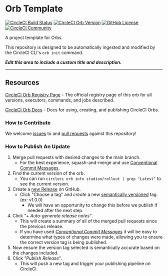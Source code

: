 # Orb Template


[![CircleCI Build Status](https://circleci.com/gh/ExtensionEngine/pipeline-rollout-orb.svg?style=shield "CircleCI Build Status")](https://circleci.com/gh/ExtensionEngine/pipeline-rollout-orb) [![CircleCI Orb Version](https://badges.circleci.com/orbs/studion/rollout.svg)](https://circleci.com/developer/orbs/orb/studion/rollout) [![GitHub License](https://img.shields.io/badge/license-MIT-lightgrey.svg)](https://raw.githubusercontent.com/ExtensionEngine/pipeline-rollout-orb/master/LICENSE) [![CircleCI Community](https://img.shields.io/badge/community-CircleCI%20Discuss-343434.svg)](https://discuss.circleci.com/c/ecosystem/orbs)



A project template for Orbs.

This repository is designed to be automatically ingested and modified by the CircleCI CLI's `orb init` command.

_**Edit this area to include a custom title and description.**_

---

## Resources

[CircleCI Orb Registry Page](https://circleci.com/developer/orbs/orb/studion/rollout) - The official registry page of this orb for all versions, executors, commands, and jobs described.

[CircleCI Orb Docs](https://circleci.com/docs/orb-intro/#section=configuration) - Docs for using, creating, and publishing CircleCI Orbs.

### How to Contribute

We welcome [issues](https://github.com/ExtensionEngine/pipeline-rollout-orb/issues) to and [pull requests](https://github.com/ExtensionEngine/pipeline-rollout-orb/pulls) against this repository!

### How to Publish An Update
1. Merge pull requests with desired changes to the main branch.
    - For the best experience, squash-and-merge and use [Conventional Commit Messages](https://conventionalcommits.org/).
2. Find the current version of the orb.
    - You can run `circleci orb info studion/rollout | grep "Latest"` to see the current version.
3. Create a [new Release](https://github.com/ExtensionEngine/pipeline-rollout-orb/releases/new) on GitHub.
    - Click "Choose a tag" and _create_ a new [semantically versioned](http://semver.org/) tag. (ex: v1.0.0)
      - We will have an opportunity to change this before we publish if needed after the next step.
4.  Click _"+ Auto-generate release notes"_.
    - This will create a summary of all of the merged pull requests since the previous release.
    - If you have used _[Conventional Commit Messages](https://conventionalcommits.org/)_ it will be easy to determine what types of changes were made, allowing you to ensure the correct version tag is being published.
5. Now ensure the version tag selected is semantically accurate based on the changes included.
6. Click _"Publish Release"_.
    - This will push a new tag and trigger your publishing pipeline on CircleCI.